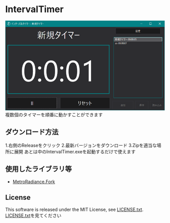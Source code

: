 # IntervalTimer  
![IntervalTimerApp](https://github.com/Lausiv1024/IntervalTimer/blob/master/doc/img/app.png)
複数個のタイマーを順番に動かすことができます<br>

## ダウンロード方法
1.右側のReleaseをクリック
2.最新バージョンをダウンロード
3.Zipを適当な場所に展開
あとは中のIntervalTimer.exeを起動するだけで使えます



## 使用したライブラリ等  
* [MetroRadiance.Fork](https://github.com/nishy2000/MetroRadiance.Fork)

## License
This software is released under the MIT License, see [LICENSE.txt](https://github.com/Lausiv1024/IntervalTimer/blob/master/LICENSE.txt).
[LICENSE.txt](https://github.com/Lausiv1024/IntervalTimer/blob/master/LICENSE.txt)を見てください
